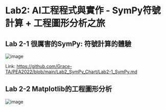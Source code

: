 # Lab2: AI工程程式與實作 - SymPy符號計算 + 工程圖形分析之旅

## Lab 2-1 很厲害的SymPy: 符號計算的體驗

![image](https://user-images.githubusercontent.com/89304181/192123704-a88db84b-dac4-44c8-8c1a-0f96d868c742.png)

Link: https://github.com/Grace-TA/PEA2022/blob/main/Lab2_SymPy_Chart/Lab2-1_SymPy.md

## Lab 2-2 Matplotlib的工程圖形分析

![image](https://user-images.githubusercontent.com/89304181/192123723-2b1b37e5-da3f-4e1f-aa8e-21aa68c553c7.png)

